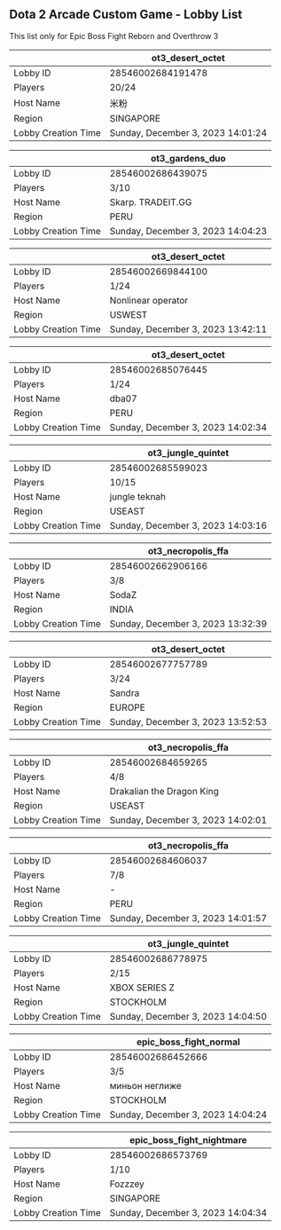 ## Dota 2 Arcade Custom Game - Lobby List

This list only for Epic Boss Fight Reborn and Overthrow 3

|  | ot3_desert_octet |
| ------ | ------ |
| Lobby ID | 28546002684191478 |
| Players | 20/24 |
| Host Name | 米粉 |
| Region | SINGAPORE |
| Lobby Creation Time | Sunday, December 3, 2023 14:01:24 |


|  | ot3_gardens_duo |
| ------ | ------ |
| Lobby ID | 28546002686439075 |
| Players | 3/10 |
| Host Name | Skarp. TRADEIT.GG |
| Region | PERU |
| Lobby Creation Time | Sunday, December 3, 2023 14:04:23 |


|  | ot3_desert_octet |
| ------ | ------ |
| Lobby ID | 28546002669844100 |
| Players | 1/24 |
| Host Name | Nonlinear operator |
| Region | USWEST |
| Lobby Creation Time | Sunday, December 3, 2023 13:42:11 |


|  | ot3_desert_octet |
| ------ | ------ |
| Lobby ID | 28546002685076445 |
| Players | 1/24 |
| Host Name | dba07 |
| Region | PERU |
| Lobby Creation Time | Sunday, December 3, 2023 14:02:34 |


|  | ot3_jungle_quintet |
| ------ | ------ |
| Lobby ID | 28546002685599023 |
| Players | 10/15 |
| Host Name | jungle teknah |
| Region | USEAST |
| Lobby Creation Time | Sunday, December 3, 2023 14:03:16 |


|  | ot3_necropolis_ffa |
| ------ | ------ |
| Lobby ID | 28546002662906166 |
| Players | 3/8 |
| Host Name | SodaZ |
| Region | INDIA |
| Lobby Creation Time | Sunday, December 3, 2023 13:32:39 |


|  | ot3_desert_octet |
| ------ | ------ |
| Lobby ID | 28546002677757789 |
| Players | 3/24 |
| Host Name | Sandra |
| Region | EUROPE |
| Lobby Creation Time | Sunday, December 3, 2023 13:52:53 |


|  | ot3_necropolis_ffa |
| ------ | ------ |
| Lobby ID | 28546002684659265 |
| Players | 4/8 |
| Host Name | Drakalian the Dragon King |
| Region | USEAST |
| Lobby Creation Time | Sunday, December 3, 2023 14:02:01 |


|  | ot3_necropolis_ffa |
| ------ | ------ |
| Lobby ID | 28546002684606037 |
| Players | 7/8 |
| Host Name | - |
| Region | PERU |
| Lobby Creation Time | Sunday, December 3, 2023 14:01:57 |


|  | ot3_jungle_quintet |
| ------ | ------ |
| Lobby ID | 28546002686778975 |
| Players | 2/15 |
| Host Name | XBOX SERIES Z |
| Region | STOCKHOLM |
| Lobby Creation Time | Sunday, December 3, 2023 14:04:50 |


|  | epic_boss_fight_normal |
| ------ | ------ |
| Lobby ID | 28546002686452666 |
| Players | 3/5 |
| Host Name | миньон неглиже |
| Region | STOCKHOLM |
| Lobby Creation Time | Sunday, December 3, 2023 14:04:24 |


|  | epic_boss_fight_nightmare |
| ------ | ------ |
| Lobby ID | 28546002686573769 |
| Players | 1/10 |
| Host Name | Fozzzey |
| Region | SINGAPORE |
| Lobby Creation Time | Sunday, December 3, 2023 14:04:34 |


